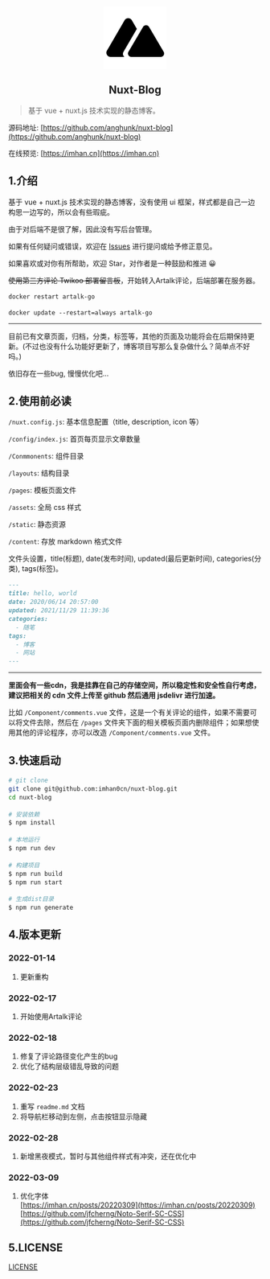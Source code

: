 <div align="center"><img src="./static/black-logo.png" style="display:block;margin:0 auto;"></div>

<div align="center"><h2>Nuxt-Blog</h2></div>

>基于 vue + nuxt.js 技术实现的静态博客。

源码地址: [https://github.com/anghunk/nuxt-blog](https://github.com/anghunk/nuxt-blog)

在线预览: [https://imhan.cn](https://imhan.cn)


## 1.介绍

基于 vue + nuxt.js 技术实现的静态博客，没有使用 ui 框架，样式都是自己一边构思一边写的，所以会有些瑕疵。

由于对后端不是很了解，因此没有写后台管理。

如果有任何疑问或错误，欢迎在 [Issues](https://github.com/anghunk/nuxt-blog/issues) 进行提问或给予修正意见。

如果喜欢或对你有所帮助，欢迎 Star，对作者是一种鼓励和推进 😀

~~使用第三方评论 Twikoo 部署留言板~~，开始转入Artalk评论，后端部署在服务器。

```shell
docker restart artalk-go

docker update --restart=always artalk-go
```

---

目前已有文章页面，归档，分类，标签等，其他的页面及功能将会在后期保持更新。(不过也没有什么功能好更新了，博客项目写那么复杂做什么？简单点不好吗。)

依旧存在一些bug, 慢慢优化吧...


## 2.使用前必读

`/nuxt.config.js`: 基本信息配置（title, description, icon 等）

`/config/index.js`: 首页每页显示文章数量

`/Conmmonents`: 组件目录

`/layouts`: 结构目录

`/pages`: 模板页面文件

`/assets`: 全局 css 样式

`/static`: 静态资源

`/content`: 存放 markdown 格式文件

文件头设置，title(标题), date(发布时间), updated(最后更新时间), categories(分类), tags(标签)。

```md
---
title: hello, world
date: 2020/06/14 20:57:00
updated: 2021/11/29 11:39:36
categories: 
  - 随笔
tags: 
  - 博客
  - 网站
---

```

---

**里面会有一些cdn，我是挂靠在自己的存储空间，所以稳定性和安全性自行考虑，建议把相关的 cdn 文件上传至 github 然后通用 jsdelivr 进行加速。**

比如 `/Component/comments.vue` 文件，这是一个有关评论的组件，如果不需要可以将文件去除，然后在 `/pages` 文件夹下面的相关模板页面内删除组件；如果想使用其他的评论程序，亦可以改造 `/Component/comments.vue` 文件。


## 3.快速启动

```bash
# git clone
git clone git@github.com:imhan0cn/nuxt-blog.git
cd nuxt-blog

# 安装依赖
$ npm install

# 本地运行
$ npm run dev

# 构建项目
$ npm run build
$ npm run start

# 生成dist目录
$ npm run generate

```

## 4.版本更新

### 2022-01-14  

1. 更新重构  

### 2022-02-17  

1. 开始使用Artalk评论  

### 2022-02-18  

1. 修复了评论路径变化产生的bug
2. 优化了结构层级错乱导致的问题

### 2022-02-23

1. 重写 `readme.md` 文档
2. 将导航栏移动到左侧，点击按钮显示隐藏

### 2022-02-28

1. 新增黑夜模式，暂时与其他组件样式有冲突，还在优化中

### 2022-03-09

1. 优化字体  
[https://imhan.cn/posts/20220309](https://imhan.cn/posts/20220309)  
[https://github.com/jfcherng/Noto-Serif-SC-CSS](https://github.com/jfcherng/Noto-Serif-SC-CSS)


## 5.LICENSE

[LICENSE](./LICENSE)